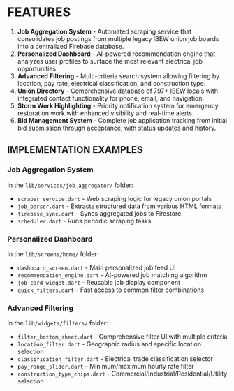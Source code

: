 # FEATURES

1. **Job Aggregation System** - Automated scraping service that consolidates job postings from multiple legacy IBEW union job boards into a centralized Firebase database.
2. **Personalized Dashboard** - AI-powered recommendation engine that analyzes user profiles to surface the most relevant electrical job opportunities.
3. **Advanced Filtering** - Multi-criteria search system allowing filtering by location, pay rate, electrical classification, and construction type.
4. **Union Directory** - Comprehensive database of 797+ IBEW locals with integrated contact functionality for phone, email, and navigation.
5. **Storm Work Highlighting** - Priority notification system for emergency restoration work with enhanced visibility and real-time alerts.
6. **Bid Management System** - Complete job application tracking from initial bid submission through acceptance, with status updates and history.

## IMPLEMENTATION EXAMPLES

### Job Aggregation System

In the `lib/services/job_aggregator/` folder:

- `scraper_service.dart` - Web scraping logic for legacy union portals
- `job_parser.dart` - Extracts structured data from various HTML formats
- `firebase_sync.dart` - Syncs aggregated jobs to Firestore
- `scheduler.dart` - Runs periodic scraping tasks

### Personalized Dashboard

In the `lib/screens/home/` folder:

- `dashboard_screen.dart` - Main personalized job feed UI
- `recommendation_engine.dart` - AI-powered job matching algorithm
- `job_card_widget.dart` - Reusable job display component
- `quick_filters.dart` - Fast access to common filter combinations

### Advanced Filtering

In the `lib/widgets/filters/` folder:

- `filter_bottom_sheet.dart` - Comprehensive filter UI with multiple criteria
- `location_filter.dart` - Geographic radius and specific location selection
- `classification_filter.dart` - Electrical trade classification selector
- `pay_range_slider.dart` - Minimum/maximum hourly rate filter
- `construction_type_chips.dart` - Commercial/Industrial/Residential/Utility selection
